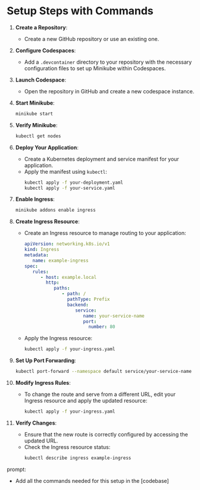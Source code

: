 # Setup Steps with Commands

1. **Create a Repository**:
    - Create a new GitHub repository or use an existing one.

2. **Configure Codespaces**:
    - Add a `.devcontainer` directory to your repository with the necessary configuration files to set up Minikube within Codespaces.

3. **Launch Codespace**:
    - Open the repository in GitHub and create a new codespace instance.

4. **Start Minikube**:
    ```sh
    minikube start
    ```

5. **Verify Minikube**:
    ```sh
    kubectl get nodes
    ```

6. **Deploy Your Application**:
    - Create a Kubernetes deployment and service manifest for your application.
    - Apply the manifest using `kubectl`:
      ```sh
      kubectl apply -f your-deployment.yaml
      kubectl apply -f your-service.yaml
      ```

7. **Enable Ingress**:
    ```sh
    minikube addons enable ingress
    ```

8. **Create Ingress Resource**:
    - Create an Ingress resource to manage routing to your application:
      ```yaml
      apiVersion: networking.k8s.io/v1
      kind: Ingress
      metadata:
         name: example-ingress
      spec:
         rules:
            - host: example.local
              http:
                 paths:
                    - path: /
                      pathType: Prefix
                      backend:
                         service:
                            name: your-service-name
                            port:
                              number: 80
      ```
    - Apply the Ingress resource:
      ```sh
      kubectl apply -f your-ingress.yaml
      ```

9. **Set Up Port Forwarding**:
    ```sh
    kubectl port-forward --namespace default service/your-service-name 8080:80
    ```

10. **Modify Ingress Rules**:
     - To change the route and serve from a different URL, edit your Ingress resource and apply the updated resource:
        ```sh
        kubectl apply -f your-ingress.yaml
        ```

11. **Verify Changes**:
     - Ensure that the new route is correctly configured by accessing the updated URL.
     - Check the Ingress resource status:
        ```sh
        kubectl describe ingress example-ingress
        ```

prompt: 
- Add all the commands needed for this setup in the [codebase]
